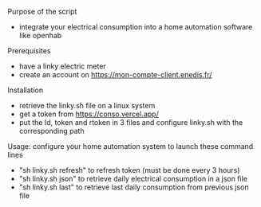 Purpose of the script
- integrate your electrical consumption into a home automation software like openhab

Prerequisites
- have a linky electric meter
- create an account on https://mon-compte-client.enedis.fr/

Installation
- retrieve the linky.sh file on a linux system
- get a token from https://conso.vercel.app/ 
- put the Id, token and rtoken in 3 files and configure linky.sh with the corresponding path

Usage: configure your home automation system to launch these command lines
- "sh linky.sh refresh" to refresh token (must be done every 3 hours)
- "sh linky.sh json" to retrieve daily electrical consumption in a json file
- "sh linky.sh last" to retrieve last daily consumption from previous json file 
